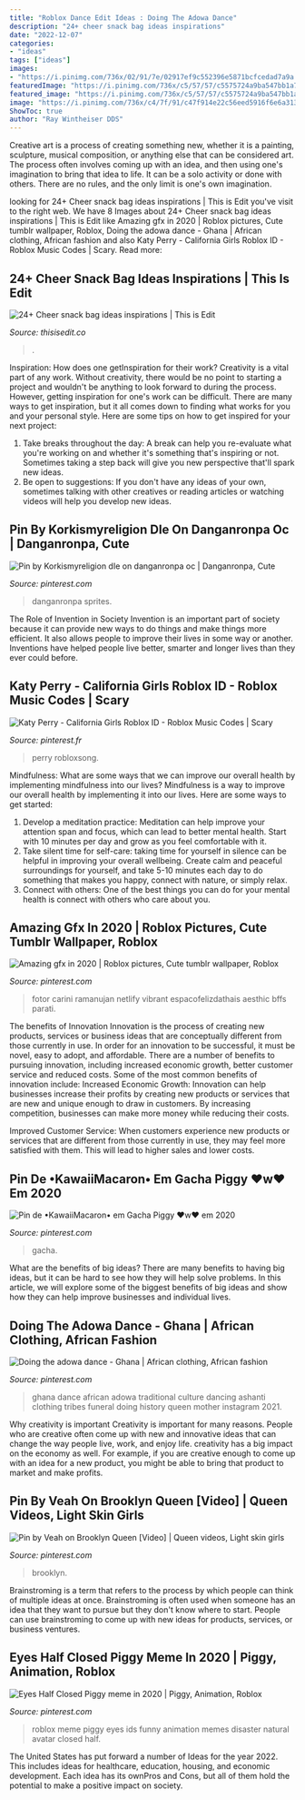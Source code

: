 ```yaml
---
title: "Roblox Dance Edit Ideas : Doing The Adowa Dance"
description: "24+ cheer snack bag ideas inspirations"
date: "2022-12-07"
categories:
- "ideas"
tags: ["ideas"]
images:
- "https://i.pinimg.com/736x/02/91/7e/02917ef9c552396e5871bcfcedad7a9a.jpg"
featuredImage: "https://i.pinimg.com/736x/c5/57/57/c5575724a9ba547bb1a721498f09f85b.jpg"
featured_image: "https://i.pinimg.com/736x/c5/57/57/c5575724a9ba547bb1a721498f09f85b.jpg"
image: "https://i.pinimg.com/736x/c4/7f/91/c47f914e22c56eed5916f6e6a31379a9.jpg"
ShowToc: true
author: "Ray Wintheiser DDS"
---
```



Creative art is a process of creating something new, whether it is a painting, sculpture, musical composition, or anything else that can be considered art. The process often involves coming up with an idea, and then using one's imagination to bring that idea to life. It can be a solo activity or done with others. There are no rules, and the only limit is one's own imagination.

	

		
looking for 24+ Cheer snack bag ideas inspirations | This is Edit you've visit to the right web. We have 8 Images about 24+ Cheer snack bag ideas inspirations | This is Edit like Amazing gfx in 2020 | Roblox pictures, Cute tumblr wallpaper, Roblox, Doing the adowa dance - Ghana | African clothing, African fashion and also Katy Perry - California Girls Roblox ID - Roblox Music Codes | Scary. Read more:
		
    
## 24+ Cheer Snack Bag Ideas Inspirations | This Is Edit

<img loading=lazy src="https://i.pinimg.com/originals/14/01/92/14019237ca7cb103f3b32591c5c436ca.jpg" onerror="this.onerror=null;this.src='https://tse4.mm.bing.net/th?id=OIP.CleuuGZPPQw15McIKUtueAHaJ4&amp;pid=15.1';" alt="24+ Cheer snack bag ideas inspirations | This is Edit">

_Source: thisisedit.co_

>. 

	

Inspiration: How does one getInspiration for their work?
Creativity is a vital part of any work. Without creativity, there would be no point to starting a project and wouldn't be anything to look forward to during the process. However, getting inspiration for one's work can be difficult. There are many ways to get inspiration, but it all comes down to finding what works for you and your personal style. Here are some tips on how to get inspired for your next project: 
1) Take breaks throughout the day: A break can help you re-evaluate what you're working on and whether it's something that's inspiring or not. Sometimes taking a step back will give you new perspective that'll spark new ideas. 
2) Be open to suggestions: If you don't have any ideas of your own, sometimes talking with other creatives or reading articles or watching videos will help you develop new ideas.

    
## Pin By Korkismyreligion DIe On Danganronpa Oc | Danganronpa, Cute

<img loading=lazy src="https://i.pinimg.com/736x/ad/99/d5/ad99d54879a137403df1ff98dbaad8db.jpg" onerror="this.onerror=null;this.src='https://tse3.mm.bing.net/th?id=OIP.OsbpexP0cWvNbLqXczbQ-wHaJQ&amp;pid=15.1';" alt="Pin by Korkismyreligion dIe on danganronpa oc | Danganronpa, Cute">

_Source: pinterest.com_

>danganronpa sprites. 

	

The Role of Invention in Society
Invention is an important part of society because it can provide new ways to do things and make things more efficient. It also allows people to improve their lives in some way or another. Inventions have helped people live better, smarter and longer lives than they ever could before.

    
## Katy Perry - California Girls Roblox ID - Roblox Music Codes | Scary

<img loading=lazy src="https://i.pinimg.com/736x/c4/7f/91/c47f914e22c56eed5916f6e6a31379a9.jpg" onerror="this.onerror=null;this.src='https://tse2.mm.bing.net/th?id=OIP.o2riGQwh2UXhtSvB1ZIPmgHaLG&amp;pid=15.1';" alt="Katy Perry - California Girls Roblox ID - Roblox Music Codes | Scary">

_Source: pinterest.fr_

>perry robloxsong. 

	

Mindfulness: What are some ways that we can improve our overall health by implementing mindfulness into our lives?
Mindfulness is a way to improve our overall health by implementing it into our lives. Here are some ways to get started: 
1. Develop a meditation practice: Meditation can help improve your attention span and focus, which can lead to better mental health. Start with 10 minutes per day and grow as you feel comfortable with it. 
2. Take silent time for self-care: taking time for yourself in silence can be helpful in improving your overall wellbeing. Create calm and peaceful surroundings for yourself, and take 5-10 minutes each day to do something that makes you happy, connect with nature, or simply relax. 
3. Connect with others: One of the best things you can do for your mental health is connect with others who care about you.

    
## Amazing Gfx In 2020 | Roblox Pictures, Cute Tumblr Wallpaper, Roblox

<img loading=lazy src="https://i.pinimg.com/736x/b6/4d/4d/b64d4d6f07c0dd4946938d5e53f5e018.jpg" onerror="this.onerror=null;this.src='https://tse3.mm.bing.net/th?id=OIP.Ehek_yEUyGlEg92c12ooFQHaHa&amp;pid=15.1';" alt="Amazing gfx in 2020 | Roblox pictures, Cute tumblr wallpaper, Roblox">

_Source: pinterest.com_

>fotor carini ramanujan netlify vibrant espacofelizdathais aesthic bffs parati. 

	

The benefits of Innovation
Innovation is the process of creating new products, services or business ideas that are conceptually different from those currently in use. In order for an innovation to be successful, it must be novel, easy to adopt, and affordable. There are a number of benefits to pursuing innovation, including increased economic growth, better customer service and reduced costs. Some of the most common benefits of innovation include: 
Increased Economic Growth: Innovation can help businesses increase their profits by creating new products or services that are new and unique enough to draw in customers. By increasing competition, businesses can make more money while reducing their costs.

Improved Customer Service: When customers experience new products or services that are different from those currently in use, they may feel more satisfied with them. This will lead to higher sales and lower costs.

    
## Pin De •KawaiiMacaron• Em Gacha Piggy ♥️w♥️ Em 2020

<img loading=lazy src="https://i.pinimg.com/736x/ef/28/76/ef287604389c69d63cb6058d23c2a034.jpg" onerror="this.onerror=null;this.src='https://tse2.mm.bing.net/th?id=OIP.zNRtuI4VlKA7SzZeqbfW5AHaHY&amp;pid=15.1';" alt="Pin de •KawaiiMacaron• em Gacha Piggy ♥️w♥️ em 2020">

_Source: pinterest.com_

>gacha. 

	

What are the benefits of big ideas?
There are many benefits to having big ideas, but it can be hard to see how they will help solve problems. In this article, we will explore some of the biggest benefits of big ideas and show how they can help improve businesses and individual lives.

    
## Doing The Adowa Dance - Ghana | African Clothing, African Fashion

<img loading=lazy src="https://i.pinimg.com/736x/02/91/7e/02917ef9c552396e5871bcfcedad7a9a.jpg" onerror="this.onerror=null;this.src='https://tse2.mm.bing.net/th?id=OIP.gD3kXrtnXByg4K1MYwi49QHaJP&amp;pid=15.1';" alt="Doing the adowa dance - Ghana | African clothing, African fashion">

_Source: pinterest.com_

>ghana dance african adowa traditional culture dancing ashanti clothing tribes funeral doing history queen mother instagram 2021. 

	

Why creativity is important
Creativity is important for many reasons. People who are creative often come up with new and innovative ideas that can change the way people live, work, and enjoy life. creativity has a big impact on the economy as well. For example, if you are creative enough to come up with an idea for a new product, you might be able to bring that product to market and make profits.

    
## Pin By Veah On Brooklyn Queen [Video] | Queen Videos, Light Skin Girls

<img loading=lazy src="https://i.pinimg.com/736x/c5/57/57/c5575724a9ba547bb1a721498f09f85b.jpg" onerror="this.onerror=null;this.src='https://tse1.mm.bing.net/th?id=OIP.7AHo49-iuK9SOLHBXSzkMQHaNK&amp;pid=15.1';" alt="Pin by Veah on Brooklyn Queen [Video] | Queen videos, Light skin girls">

_Source: pinterest.com_

>brooklyn. 

	

Brainstroming is a term that refers to the process by which people can think of multiple ideas at once. Brainstroming is often used when someone has an idea that they want to pursue but they don't know where to start. People can use brainstroming to come up with new ideas for products, services, or business ventures.

    
## Eyes Half Closed Piggy Meme In 2020 | Piggy, Animation, Roblox

<img loading=lazy src="https://i.pinimg.com/736x/c8/98/78/c8987841ec2070d245666c9f77e10233.jpg" onerror="this.onerror=null;this.src='https://tse2.mm.bing.net/th?id=OIP.fvrweTphPurGqa4_xr2pWwHaEK&amp;pid=15.1';" alt="Eyes Half Closed Piggy meme in 2020 | Piggy, Animation, Roblox">

_Source: pinterest.com_

>roblox meme piggy eyes ids funny animation memes disaster natural avatar closed half. 

	

The United States has put forward a number of Ideas for the year 2022. This includes ideas for healthcare, education, housing, and economic development. Each idea has its ownPros and Cons, but all of them hold the potential to make a positive impact on society.

